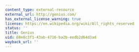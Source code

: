 ```yaml
---
content_type: external-resource
external_url: http://genius.com/
has_external_license_warning: true
license: https://en.wikipedia.org/wiki/All_rights_reserved
status: ''
title: Genius
uid: 68e8c3f1-43ab-4716-ba2b-eedb2d64d3ad
wayback_url: ''
---
```

